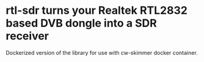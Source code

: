rtl-sdr
turns your Realtek RTL2832 based DVB dongle into a SDR receiver
======================================================================

Dockerized version of the library for use with cw-skimmer docker container.

